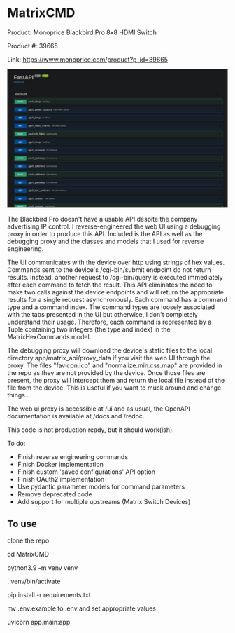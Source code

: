 # MatrixCMD

Product: Monoprice Blackbird Pro 8x8 HDMI Switch

Product #: 39665

Link: https://www.monoprice.com/product?p_id=39665

![alt text](https://github.com/Gwolfgit/MatrixCMD/blob/master/fastapidocs.png?raw=true)

The Blackbird Pro doesn't have a usable API despite the company advertising IP control. 
I reverse-engineered the web UI using a debugging proxy in order to produce this API. 
Included is the API as well as the debugging proxy and the classes and models that I used for reverse engineering.

The UI communicates with the device over http using strings of hex values. 
Commands sent to the device's /cgi-bin/submit endpoint do not return results. 
Instead, another request to /cgi-bin/query is executed immediately after each command to fetch the result. 
This API eliminates the need to make two calls against the device endpoints and will return the appropriate results for a single request asynchronously. 
Each command has a command type and a command index. The command types are loosely associated with the tabs presented in the UI but otherwise, 
I don't completely understand their usage. Therefore, each command is represented by a Tuple containing two integers (the type and index) in the 
MatrixHexCommands model. 

The debugging proxy will download the device's static files to the local directory app/matrix_api/proxy_data if you visit the web UI through the proxy.
The files "favicon.ico" and "normalize.min.css.map" are provided in the repo as they are not provided by the device.
Once those files are present, the proxy will intercept them and return the local file instead of the file from the device. This is useful if you want 
to muck around and change things...

The web ui proxy is accessible at /ui and as usual, the OpenAPI documentation is available at /docs and /redoc.


This code is not production ready, but it should work(ish).

To do:
- Finish reverse engineering commands
- Finish Docker implementation
- Finish custom 'saved configurations' API option
- Finish OAuth2 implementation
- Use pydantic parameter models for command parameters
- Remove deprecated code
- Add support for multiple upstreams (Matrix Switch Devices)

## To use

clone the repo

cd MatrixCMD

python3.9 -m venv venv

. venv/bin/activate

pip install -r requirements.txt

mv .env.example to .env and set appropriate values

uvicorn app.main:app

